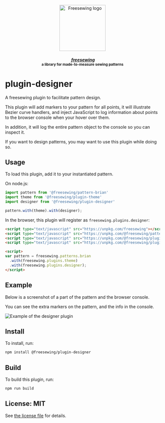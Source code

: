 <p align="center">
  <a title="Go to freesewing.org" href="https://freesewing.org/"><img src="https://freesewing.org/img/logo/black.svg" align="center" width="150px" alt="Freesewing logo"/></a>
</p>
<h4 align="center"><em>&nbsp;<a title="Go to freesewing.org" href="https://freesewing.org/">freesewing</a></em>
<br><sup>a library for made-to-measure sewing patterns</sup>
</h4>

# plugin-designer

A freesewing plugin to facilitate pattern design.

This plugin will add markers to your pattern for all points, it will illustrate
Bezier curve handlers, and inject JavaScript
to log information about points to the browser console when your hover over them.

In addition, it will log the entire pattern object to the console so you can inspect it.

If you want to design patterns, you may want to use this plugin while doing so.

## Usage

To load this plugin, add it to your instantiated pattern.

On node.js:

```js
import pattern from '@freesewing/pattern-brian'
import theme from '@freesewing/plugin-theme'
import designer from '@freesewing/plugin-designer'

pattern.with(theme).with(designer);
```

In the browser, this plugin will register as `freesewing.plugins.designer`:

```html
<script type="text/javascript" src="https://unpkg.com/freesewing"></script>
<script type="text/javascript" src="https://unpkg.com/@freesewing/pattern-brian"></script>
<script type="text/javascript" src="https://unpkg.com/@freesewing/plugin-theme"></script>
<script type="text/javascript" src="https://unpkg.com/@freesewing/plugin-designer"></script>

<script>
var pattern = freesewing.patterns.brian
  .with(freesewing.plugins.theme)
  .with(freesewing.plugins.designer);
</script>
```

## Example

Below is a screenshot of a part of the pattern and the browser console.

You can see the extra markers on the pattern, and the info in the console.

![Example of the designer plugin](https://github.com/freesewing/plugin-designer/raw/master/img/example.png)

## Install

To install, run:

```sh
npm install @freesewing/plugin-designer
```

## Build

To build this plugin, run:

```sh
npm run build
```

## License: MIT

See [the license file](https://github.com/freesewing/plugin-theme/blob/master/LICENSE)
for details.
